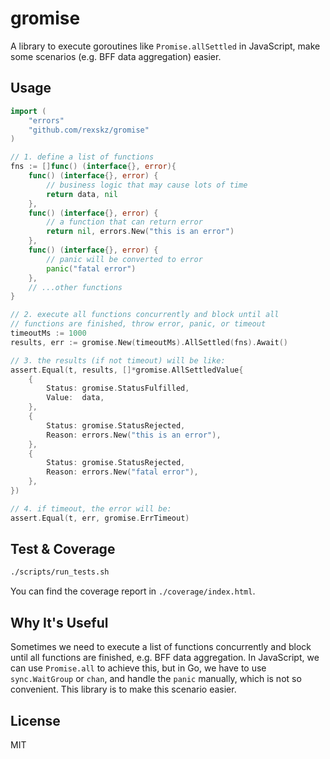 # gromise

A library to execute goroutines like `Promise.allSettled` in JavaScript, make some scenarios (e.g. BFF data aggregation) easier.

## Usage

```go
import (
    "errors"
    "github.com/rexskz/gromise"
)

// 1. define a list of functions
fns := []func() (interface{}, error){
    func() (interface{}, error) {
        // business logic that may cause lots of time
        return data, nil
    },
    func() (interface{}, error) {
        // a function that can return error
        return nil, errors.New("this is an error")
    },
    func() (interface{}, error) {
        // panic will be converted to error
        panic("fatal error")
    },
    // ...other functions
}

// 2. execute all functions concurrently and block until all
// functions are finished, throw error, panic, or timeout
timeoutMs := 1000
results, err := gromise.New(timeoutMs).AllSettled(fns).Await()

// 3. the results (if not timeout) will be like:
assert.Equal(t, results, []*gromise.AllSettledValue{
    {
        Status: gromise.StatusFulfilled,
        Value:  data,
    },
    {
        Status: gromise.StatusRejected,
        Reason: errors.New("this is an error"),
    },
    {
        Status: gromise.StatusRejected,
        Reason: errors.New("fatal error"),
    },
})

// 4. if timeout, the error will be:
assert.Equal(t, err, gromise.ErrTimeout)
```

## Test & Coverage

```bash
./scripts/run_tests.sh
```

You can find the coverage report in `./coverage/index.html`.

## Why It's Useful

Sometimes we need to execute a list of functions concurrently and block until all functions are finished, e.g. BFF data aggregation. In JavaScript, we can use `Promise.all` to achieve this, but in Go, we have to use `sync.WaitGroup` or `chan`, and handle the `panic` manually, which is not so convenient. This library is to make this scenario easier.

## License

MIT
